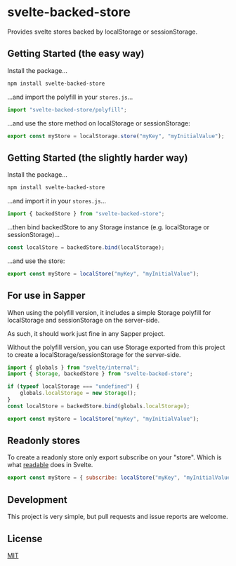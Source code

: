 # svelte-backed-store

Provides svelte stores backed by localStorage or sessionStorage.

## Getting Started (the easy way)

Install the package...

```bash
npm install svelte-backed-store
```

...and import the polyfill in your `stores.js`...

```js
import "svelte-backed-store/polyfill";
```

...and use the store method on localStorage or sessionStorage:

```js
export const myStore = localStorage.store("myKey", "myInitialValue");
```

## Getting Started (the slightly harder way)

Install the package...

```bash
npm install svelte-backed-store
```

...and import it in your `stores.js`...

```js
import { backedStore } from "svelte-backed-store";
```

...then bind backedStore to any Storage instance (e.g. localStorage or sessionStorage)...

```js
const localStore = backedStore.bind(localStorage);
```

...and use the store:

```js
export const myStore = localStore("myKey", "myInitialValue");
```

## For use in Sapper

When using the polyfill version, it includes a simple Storage polyfill for localStorage and sessionStorage on the server-side.

As such, it should work just fine in any Sapper project.

Without the polyfill version, you can use Storage exported from this project to create a localStorage/sessionStorage for the server-side.

```js
import { globals } from "svelte/internal";
import { Storage, backedStore } from "svelte-backed-store";

if (typeof localStorage === "undefined") {
    globals.localStorage = new Storage();
}
const localStore = backedStore.bind(globals.localStorage);

export const myStore = localStore("myKey", "myInitialValue");
```

## Readonly stores

To create a readonly store only export subscribe on your "store". Which is what [readable](https://github.com/sveltejs/svelte/blob/13ef75be22d6850677a90310d058bed6b09b5a0f/src/runtime/store/index.ts#L53) does in Svelte.

```js
export const myStore = { subscribe: localStore("myKey", "myInitialValue").subscribe };
```

## Development

This project is very simple, but pull requests and issue reports are welcome.

## License

[MIT](LICENSE)